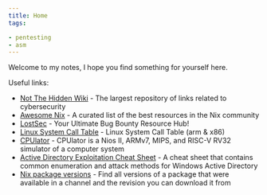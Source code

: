 ```yaml
---
title: Home
tags:

- pentesting
- asm
---
```


Welcome to my notes, I hope you find something for yourself here.

Useful links:

- [Not The Hidden Wiki](https://github.com/qrxnz/NTHW) - The largest repository of links related to cybersecurity
- [Awesome Nix](https://nix-community.github.io/awesome-nix/) - A curated list of the best resources in the Nix community
- [LostSec](https://lostsec.xyz/) - Your Ultimate Bug Bounty Resource Hub!
- [Linux System Call Table](https://chromium.googlesource.com/chromiumos/docs/+/master/constants/syscalls.md#arm-32_bit_EABI) - Linux System Call Table (arm & x86)
- [CPUlator](https://cpulator.01xz.net/) - CPUlator is a Nios II, ARMv7, MIPS, and RISC-V RV32 simulator of a computer system
- [Active Directory Exploitation Cheat Sheet](https://github.com/S1ckB0y1337/Active-Directory-Exploitation-Cheat-Sheet) -  A cheat sheet that contains common enumeration and attack methods for Windows Active Directory
- [Nix package versions](https://lazamar.co.uk/nix-versions/) - Find all versions of a package that were available in a channel and the revision you can download it from
